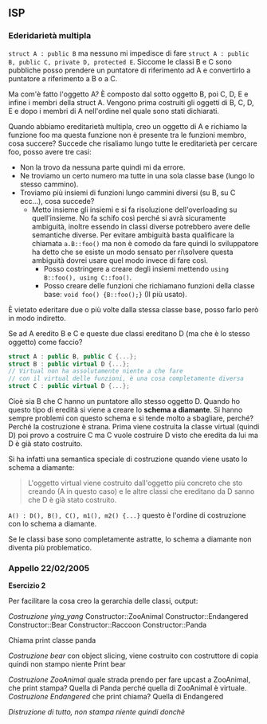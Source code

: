 ## ISP

### Ederidarietà multipla 

`struct A : public B` ma nessuno mi impedisce di fare `struct A : public B, public C, private D, protected E`. Siccome le classi B e C sono pubbliche posso prendere un puntatore di riferimento ad A e convertirlo a puntatore a riferimento a B o a C. 

Ma com'è fatto l'oggetto A? È composto dal sotto oggetto B, poi C, D, E e infine i membri della struct A. Vengono prima costruiti gli oggetti di B, C, D, E e dopo i membri di A nell'ordine nel quale sono stati dichiarati.

Quando abbiamo ereditarietà multipla, creo un oggetto di A e richiamo la funzione foo ma questa funzione non è presente tra le funzioni membro, cosa succere? Succede che risaliamo lungo tutte le ereditarietà per cercare foo, posso avere tre casi:

* Non la trovo da nessuna parte quindi mi da errore.
* Ne troviamo un certo numero ma tutte in una sola classe base (lungo lo stesso cammino).
* Troviamo più insiemi di funzioni lungo cammini diversi (su B, su C ecc...), cosa succede?
  * Metto insieme gli insiemi e si fa risoluzione dell'overloading su quell'insieme. No fa schifo così perché si avrà sicuramente ambiguità, inoltre essendo in classi diverse potrebbero avere delle semantiche diverse. Per evitare ambiguità basta qualificare la chiamata `a.B::foo()` ma non è comodo da fare quindi lo sviluppatore ha detto che se esiste un modo sensato per ri\solvere questa ambiguità dovrei usare quel modo invece di fare così. 
	* Posso costringere a creare degli insiemi mettendo `using B::foo(), using C::foo()`.
	* Posso creare delle funzioni che richiamano funzioni della classe base: `void foo() {B::foo();}` (Il più usato).

È vietato ederitare due o più volte dalla stessa classe base, posso farlo però in modo indiretto.

Se ad A eredito B e C e queste due classi ereditano D (ma che è lo stesso oggetto) come faccio? 

``` C++
struct A : public B, public C {...};
struct B : public virtual D {...};
// Virtual non ha assolutamente niente a che fare
// con il virtual delle funzioni, è una cosa completamente diversa
struct C : public virtual D {...};
```

Cioè sia B che C hanno un puntatore allo stesso oggetto D. Quando ho questo tipo di eredità si viene a creare lo **schema a diamante**. Si hanno sempre problemi con questo schema e si tende molto a sbagliare, perché? Perché la costruzione è strana. Prima viene costruita la classe virtual (quindi D) poi provo a costruire C ma C vuole costruire D visto che eredita da lui ma D è già stato costruito. 

Si ha infatti una semantica speciale di costruzione quando viene usato lo schema a diamante: 

> L'oggetto virtual viene costruito dall'oggetto più concreto che sto creando (A in questo caso) e le altre classi che ereditano da D sanno che D è già stato costruito.

`A() : D(), B(), C(), m1(), m2() {...}` questo è l'ordine di costruzione con lo schema a diamante. 

Se le classi base sono completamente astratte, lo schema a diamante non diventa più problematico.

### Appello 22/02/2005

**Esercizio 2**

Per facilitare la cosa creo la gerarchia delle classi, output:

*Costruzione ying_yang*
Constructor::ZooAnimal
Constructor::Endangered
Constructor::Bear
Constructor::Raccoon
Constructor::Panda

Chiama print classe panda

*Costruzione bear* con object slicing, viene costruito con costruttore di copia quindi non stampo niente
Print bear

*Costruzione ZooAnimal* quale strada prendo per fare upcast a ZooAnimal, che print stampa? Quella di Panda perché quella di ZooAnimal è virtuale.
*Costruzione Endangered* che print chiama? Quella di Endangered

*Distruzione di tutto, non stampa niente quindi donchè*
